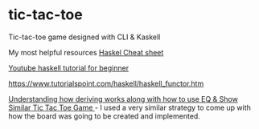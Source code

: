 # tic-tac-toe

Tic-tac-toe game designed with CLI &amp; Kaskell

My most helpful resources
[Haskel Cheat sheet](https://www.newthinktank.com/2015/08/learn-haskell-one-video/)

[Youtube haskell tutorial for beginner](https://www.youtube.com/watch?v=02_H3LjqMr8)

https://www.tutorialspoint.com/haskell/haskell_functor.htm

[Understanding how deriving works along with how to use EQ & Show](https://www.seas.upenn.edu/~cis552/13fa/lectures/Classes.html)
[Similar Tic Tac Toe Game ](https://dev.to/nt591/writing-a-tictactoe-game-in-haskell-545e) - I used a very similar strategy to come up with how the board was going to be created and implemented.
